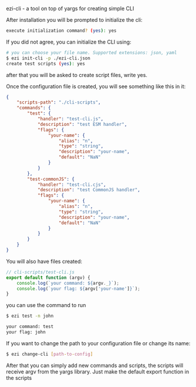 ezi-cli - a tool on top of yargs for creating simple CLI

After installation you will be prompted to initialize the cli:

```bash
execute initialization command? (yes): yes
```

If you did not agree, you can initialize the CLI using:

```bash
# you can choose your file name. Supported extensions: json, yaml
$ ezi init-cli -p ./ezi-cli.json
create test scripts (yes): yes
```

after that you will be asked to create script files, write yes.

Once the configuration file is created, you will see something like this in it:

```json
{
    "scripts-path": "./cli-scripts",
    "commands": {
        "test": {
            "handler": "test-cli.js",
            "description": "test ESM handler",
            "flags": {
                "your-name": {
                    "alias": "n",
                    "type": "string",
                    "description": "your-name",
                    "default": "NaN"
                }
            }
        },
        "test-commonJS": {
            "handler": "test-cli.cjs",
            "description": "test CommonJS handler",
            "flags": {
                "your-name": {
                    "alias": "n",
                    "type": "string",
                    "description": "your-name",
                    "default": "NaN"
                }
            }
        }
    }
}
```

You will also have files created:

```js
// cli-scripts/test-cli.js
export default function (argv) {
    console.log(`your command: ${argv._}`);
    console.log(`your flag: ${argv['your-name']}`);
}
```

you can use the command to run

```bash
$ ezi test -n john

your command: test
your flag: john
```

If you want to change the path to your configuration file or change its name:

```bash
$ ezi change-cli [path-to-config]
```

After that you can simply add new commands and scripts, the scripts will receive argv from the yargs library. Just make the default export function in the scripts
